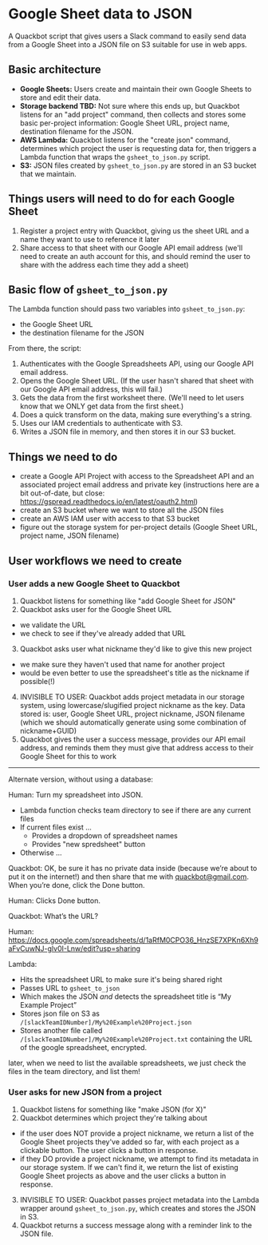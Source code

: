# Google Sheet data to JSON

A Quackbot script that gives users a Slack command to easily send data from a Google Sheet into a JSON file on S3 suitable for use in web apps.

## Basic architecture

* **Google Sheets:** Users create and maintain their own Google Sheets to store and edit their data.
* **Storage backend TBD:** Not sure where this ends up, but Quackbot listens for an "add project" command, then collects and stores some basic per-project information: Google Sheet URL, project name, destination filename for the JSON.
* **AWS Lambda:** Quackbot listens for the "create json" command, determines which project the user is requesting data for, then triggers a Lambda function that wraps the `gsheet_to_json.py` script.
* **S3:** JSON files created by `gsheet_to_json.py` are stored in an S3 bucket that we maintain.

## Things users will need to do for each Google Sheet

1) Register a project entry with Quackbot, giving us the sheet URL and a name they want to use to reference it later
2) Share access to that sheet with our Google API email address (we'll need to create an auth account for this, and should remind the user to share with the address each time they add a sheet)

## Basic flow of `gsheet_to_json.py`

The Lambda function should pass two variables into `gsheet_to_json.py`:

* the Google Sheet URL
* the destination filename for the JSON

From there, the script:

1) Authenticates with the Google Spreadsheets API, using our Google API email address.
2) Opens the Google Sheet URL. (If the user hasn't shared that sheet with our Google API email address, this will fail.)
3) Gets the data from the first worksheet there. (We'll need to let users know that we ONLY get data from the first sheet.)
4) Does a quick transform on the data, making sure everything's a string.
5) Uses our IAM credentials to authenticate with S3.
6) Writes a JSON file in memory, and then stores it in our S3 bucket.

## Things we need to do

* create a Google API Project with access to the Spreadsheet API and an associated project email address and private key (instructions here are a bit out-of-date, but close: https://gspread.readthedocs.io/en/latest/oauth2.html)
* create an S3 bucket where we want to store all the JSON files
* create an AWS IAM user with access to that S3 bucket
* figure out the storage system for per-project details (Google Sheet URL, project name, JSON filename)

## User workflows we need to create

### User adds a new Google Sheet to Quackbot

1) Quackbot listens for something like "add Google Sheet for JSON"
2) Quackbot asks user for the Google Sheet URL
- we validate the URL
- we check to see if they've already added that URL
3) Quackbot asks user what nickname they'd like to give this new project
- we make sure they haven't used that name for another project
- would be even better to use the spreadsheet's title as the nickname if possible(!)
4) INVISIBLE TO USER: Quackbot adds project metadata in our storage system, using lowercase/slugified project nickname as the key. Data stored is: user, Google Sheet URL, project nickname, JSON filename (which we should automatically generate using some combination of nickname+GUID)
5) Quackbot gives the user a success message, provides our API email address, and reminds them they must give that address access to their Google Sheet for this to work

-----
Alternate version, without using a database:

Human: Turn my spreadsheet into JSON.

- Lambda function checks team directory to see if there are any current files
- If current files exist ...
    - Provides a dropdown of spreadsheet names
    - Provides "new spredsheet" button
- Otherwise ...

Quackbot: OK, be sure it has no private data inside (because we’re about to put it on the internet!) and then share that me with quackbot@gmail.com. When you’re done, click the Done button.

Human: Clicks Done button.

Quackbot: What’s the URL?

Human: https://docs.google.com/spreadsheets/d/1aRfM0CPO36_HnzSE7XPKn6Xh9aFvCuwNJ-glv0I-Lnw/edit?usp=sharing

Lambda:
- Hits the spreadsheet URL to make sure it's being shared right
- Passes URL to `gsheet_to_json`
- Which makes the JSON *and* detects the spreadsheet title is “My Example Project”
- Stores json file on S3 as `/[slackTeamIDNumber]/My%20Example%20Project.json`
- Stores another file called `/[slackTeamIDNumber]/My%20Example%20Project.txt` containing the URL of the google spreadsheet, encrypted.

later, when we need to list the available spreadsheets, we just check the files in the team directory, and list them!

### User asks for new JSON from a project

1) Quackbot listens for something like "make JSON (for X)"
2) Quackbot determines which project they're talking about
- if the user does NOT provide a project nickname, we return a list of the Google Sheet projects they've added so far, with each project as a clickable button. The user clicks a button in response.
- if they DO provide a project nickname, we attempt to find its metadata in our storage system. If we can't find it, we return the list of existing Google Sheet projects as above and the user clicks a button in response.
3) INVISIBLE TO USER: Quackbot passes project metadata into the Lambda wrapper around `gsheet_to_json.py`, which creates and stores the JSON in S3.
4) Quackbot returns a success message along with a reminder link to the JSON file.


